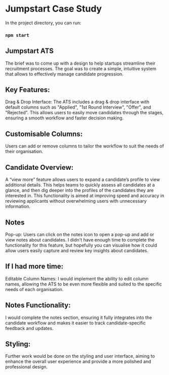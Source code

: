 # Jumpstart Case Study

In the project directory, you can run:

### `npm start`

## Jumpstart ATS
The brief was to come up with a design to help startups streamline their recruitment processes. The goal was to create a simple, intuitive system that allows to effectively manage candidate progression.

## Key Features:
Drag & Drop Interface: The ATS includes a drag & drop interface with default columns such as "Applied", "1st Round Interview", "Offer", and "Rejected". This allows users to easily move candidates through the stages, ensuring a smooth workflow and faster decision making.

## Customisable Columns: 
Users can add or remove columns to tailor the workflow to suit the needs of their organisation.

## Candidate Overview: 
A “view more” feature allows users to expand a candidate’s profile to view additional details. This helps teams to quickly assess all candidates at a glance, and then dig deeper into the profiles of the candidates they are interested in. This functionality is aimed at improving speed and accuracy in reviewing applicants without overwhelming users with unnecessary information.

## Notes 
Pop-up: Users can click on the notes icon to open a pop-up and add or view notes about candidates. I didn't have enough time to complete the functionality for this feature, but hopefully you can visualise how it could allow users easily capture and review key insights about candidates.

## If I had more time:
Editable Column Names: I would implement the ability to edit column names, allowing the ATS to be even more flexible and suited to the specific needs of each organisation.

## Notes Functionality: 
I would complete the notes section, ensuring it fully integrates into the candidate workflow and makes it easier to track candidate-specific feedback and updates.

## Styling: 
Further work would be done on the styling and user interface, aiming to enhance the overall user experience and provide a more polished and professional design.
